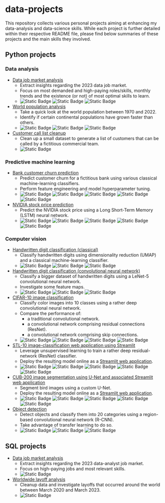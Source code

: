 # data-projects

This repository collects various personal projects aiming at enhancing my data-analysis and data-science skills. While each project is further detailed within their respective README file, please find below summaries of these projects and the main skills they involved.

## Python projects

### Data analysis

- [Data job market analysis](/python_projects/data_job_market_analysis/)
  - Extract insights regarding the 2023 data job market.
  - Focus on most demanded and high-paying roles/skills, monthly trends and the existence (or not) of most optimal skills to learn.
  - ![Static Badge](https://img.shields.io/badge/Pandas-blue) ![Static Badge](https://img.shields.io/badge/Matplotlib-darkgreen) ![Static Badge](https://img.shields.io/badge/Seaborn-darkgreen)
- [World population analysis](/python_projects/world_population_analysis/)
  - Take a quick look at the world population between 1970 and 2022.
  - Identify if certain continental populations have grown faster than others.
  - ![Static Badge](https://img.shields.io/badge/Pandas-blue) ![Static Badge](https://img.shields.io/badge/Matplotlib-darkgreen) ![Static Badge](https://img.shields.io/badge/Seaborn-darkgreen)
- [Customer call list cleanup](/python_projects/customer_call_list_cleanup/)
  - Clean up a small dataset to generate a list of customers that can be called by a fictitious commercial team.
  - ![Static Badge](https://img.shields.io/badge/Pandas-blue)

### Predictive machine learning

- [Bank customer churn prediction](/python_projects/bank_customer_churn_prediction)
  - Predict customer churn for a fictitious bank using various classical machine-learning classifiers.
  - Perform feature engineering and model hyperparameter tuning.
  - ![Static Badge](https://img.shields.io/badge/Scikit_Learn-orangered) ![Static Badge](https://img.shields.io/badge/Pandas-blue) ![Static Badge](https://img.shields.io/badge/Numpy-blue) ![Static Badge](https://img.shields.io/badge/Matplotlib-darkgreen) ![Static Badge](https://img.shields.io/badge/Seaborn-darkgreen)
- [NVIDIA stock price prediction](/python_projects/nvidia_stock_price_prediction/)
  - Predict the NVIDIA stock price using a Long Short-Term Memory (LSTM) neural network.
  - ![Static Badge](https://img.shields.io/badge/Pytorch-orangered) ![Static Badge](https://img.shields.io/badge/Pandas-blue) ![Static Badge](https://img.shields.io/badge/Numpy-blue) ![Static Badge](https://img.shields.io/badge/Matplotlib-darkgreen) ![Static Badge](https://img.shields.io/badge/Seaborn-darkgreen)

### Computer vision

- [Handwritten digit classification (classical)](/python_projects/handwritten_digit_classification)
  - Classify handwritten digits using dimensionality reduction (UMAP) and a classical machine-learning classifier.
  - ![Static Badge](https://img.shields.io/badge/Scikit_Learn-orangered) ![Static Badge](https://img.shields.io/badge/Numpy-blue) ![Static Badge](https://img.shields.io/badge/Matplotlib-darkgreen)
- [Handwritten digit classification (convolutional neural network)](/python_projects/handwritten_digit_classification_cnn)
  - Classify a bigger dataset of handwritten digits using a LeNet-5 convolutional neural network.
  - Investigate some feature maps.
  - ![Static Badge](https://img.shields.io/badge/Pytorch-orangered) ![Static Badge](https://img.shields.io/badge/Numpy-blue) ![Static Badge](https://img.shields.io/badge/Matplotlib-darkgreen)
- [CIFAR-10 image classification](/python_projects/cifar10_image_classification)
  - Classify color images into 10 classes using a rather deep convolutional neural network.
  - Compare the performance of:
    - a traditional convolutional network.
    - a convolutional network comprising residual connections (ResNet).
    - a convolutional network comprising skip connections.
  - ![Static Badge](https://img.shields.io/badge/Pytorch-orangered) ![Static Badge](https://img.shields.io/badge/Numpy-blue) ![Static Badge](https://img.shields.io/badge/Matplotlib-darkgreen) ![Static Badge](https://img.shields.io/badge/Seaborn-darkgreen)
- [STL-10 image-classification web application using Streamlit](/python_projects/stl10_image_classification_streamlit)
  - Leverage unsupervised learning to train a rather deep residual-network (ResNet) classifier.
  - Deploy the resulting model online as a [Streamlit web application](https://stl10-image-classification-ar.streamlit.app).
  - ![Static Badge](https://img.shields.io/badge/Streamlit-purple) ![Static Badge](https://img.shields.io/badge/Pytorch-orangered) ![Static Badge](https://img.shields.io/badge/Numpy-blue) ![Static Badge](https://img.shields.io/badge/Matplotlib-darkgreen) ![Static Badge](https://img.shields.io/badge/Seaborn-darkgreen)
- [CUB-200 image segmentation using U-Net and associated Streamlit web application](/python_projects/cub200_image_segmentation_streamlit)
  - Segment bird images using a custom U-Net.
  - Deploy the resulting model online as a [Streamlit web application](https://cub200-image-segmentation-ar.streamlit.app).
  - ![Static Badge](https://img.shields.io/badge/Streamlit-purple) ![Static Badge](https://img.shields.io/badge/Pytorch-orangered) ![Static Badge](https://img.shields.io/badge/Numpy-blue) ![Static Badge](https://img.shields.io/badge/Matplotlib-darkgreen) ![Static Badge](https://img.shields.io/badge/Seaborn-darkgreen)
- [Object detection](/python_projects/object_detection)
  - Detect objects and classify them into 20 categories using a region-based convolutional neural network (R-CNN).
  - Take advantage of transfer learning to do so.
  - ![Static Badge](https://img.shields.io/badge/Pytorch-orangered) ![Static Badge](https://img.shields.io/badge/Numpy-blue) ![Static Badge](https://img.shields.io/badge/Matplotlib-darkgreen)

## SQL projects

- [Data job market analysis](/sql_projects/data_job_market_analysis/)
  - Extract insights regarding the 2023 data-analyst job market.
  - Focus on high-paying jobs and most relevant skills.
  - ![Static Badge](https://img.shields.io/badge/PostgreSQL-gold)
- [Worldwide layoff analysis](/sql_projects/world_layoffs_analysis/)
  - Cleanup data and investigate layoffs that occurred around the world between March 2020 and March 2023.
  - ![Static Badge](https://img.shields.io/badge/PostgreSQL-gold)

